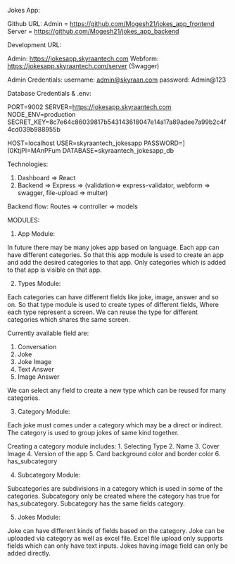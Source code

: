 Jokes App:

Github URL:
Admin = https://github.com/Mogesh21/jokes_app_frontend
Server = https://github.com/Mogesh21/jokes_app_backend

Development URL:

Admin: https://jokesapp.skyraantech.com
Webform: https://jokesapp.skyraantech.com/server (Swagger)

Admin Credentials:
username: admin@skyraan.com
password: Admin@123

Database Credentials & .env:

PORT=9002
SERVER=https://jokesapp.skyraantech.com
NODE_ENV=production
SECRET_KEY=8c7e64c86039817b543143618047e14a17a89adee7a99b2c4f4cd039b988955b

HOST=localhost
USER=skyraantech_jokesapp
PASSWORD=](0KtjPI=MAnPFum
DATABASE=skyraantech_jokesapp_db

Technologies:

1. Dashboard => React
2. Backend => Express => (validation=> express-validator, webform => swagger, file-upload => multer)

Backend flow: Routes => controller => models

MODULES:

1. App Module:

In future there may be many jokes app based on language. Each app can have different categories. So that this app module is used to create an app and add the desired categories to that app. Only categories which is added to that app is visible on that app.

2. Types Module:

Each categories can have different fields like joke, image, answer and so on. So that type module is used to create types of different fields, Where each type represent a screen. We can reuse the type for different categories which shares the same screen.

Currently available field are:

1. Conversation
2. Joke
3. Joke Image
4. Text Answer
5. Image Answer

We can select any field to create a new type which can be reused for many categories.

3. Category Module:

Each joke must comes under a category which may be a direct or indirect. The category is used to group jokes of same kind together.

Creating a category module includes: 1. Selecting Type 2. Name 3. Cover Image 4. Version of the app 5. Card background color and border color 6. has_subcategory

4. Subcategory Module:

Subcategories are subdivisions in a category which is used in some of the categories. Subcategory only be created where the category has true for has_subcategory. Subcategory has the same fields category.

5. Jokes Module:

Joke can have different kinds of fields based on the category. Joke can be uploaded via category as well as excel file. Excel file upload only supports fields which can only have text inputs. Jokes having image field can only be added directly.